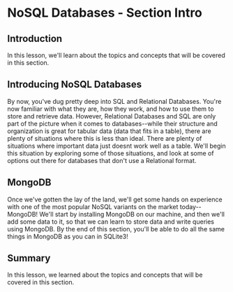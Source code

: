
# NoSQL Databases - Section Intro

## Introduction

In this lesson, we'll learn about the topics and concepts that will be covered in this section. 


## Introducing NoSQL Databases

By now, you've dug pretty deep into SQL and Relational Databases. You're now familiar with what they are, how they work, and how to use them to store and retrieve data. However, Relational Databases and SQL are only part of the picture when it comes to databases--while their structure and organization is great for tabular data (data that fits in a table), there are plenty of situations where this is less than ideal. There are plenty of situations where important data just doesnt work well as a table. We'll begin this situation by exploring some of those situations, and look at some of options out there for databases that don't use a Relational format. 

## MongoDB

Once we've gotten the lay of the land, we'll get some hands on experience with one of the most popular NoSQL variants on the market today--MongoDB! We'll start by installing MongoDB on our machine, and then we'll add some data to it, so that we can learn to store data and write queries using MongoDB. By the end of this section, you'll be able to do all the same things in MongoDB as you can in SQLite3!

## Summary

In this lesson, we learned about the topics and concepts that will be covered in this section. 
